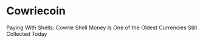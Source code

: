 # Cowriecoin
Paying With Shells: Cowrie Shell Money Is One of the Oldest Currencies Still Collected Today
